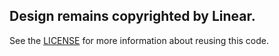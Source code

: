 ## Design remains copyrighted by Linear.

See the [LICENSE](/LICENSE.md) for more information about reusing this code.